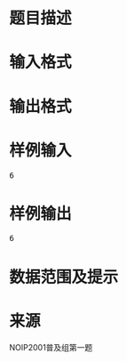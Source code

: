 

# 题目描述



# 输入格式



# 输出格式



# 样例输入


<pre>6</pre>

# 样例输出


<pre>6</pre>

# 数据范围及提示



# 来源


<p>
NOIP2001普及组第一题
</p>
